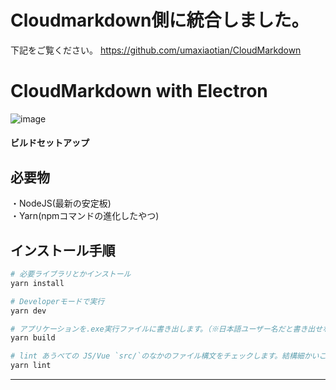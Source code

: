 # Cloudmarkdown側に統合しました。
下記をご覧ください。
https://github.com/umaxiaotian/CloudMarkdown


# CloudMarkdown with Electron
![image](https://user-images.githubusercontent.com/29545778/161442713-3f36235e-52b0-4f8f-bef5-fc4a9e6830e1.png)




#### ビルドセットアップ
## 必要物
・NodeJS(最新の安定板)<br>
・Yarn(npmコマンドの進化したやつ)

## インストール手順
``` bash
# 必要ライブラリとかインストール
yarn install

# Developerモードで実行
yarn dev

# アプリケーションを.exe実行ファイルに書き出します。（※日本語ユーザー名だと書き出せないよ）
yarn build

# lint あうべての JS/Vue `src/`のなかのファイル構文をチェックします。結構細かいこと言う。。。
yarn lint

```

---
